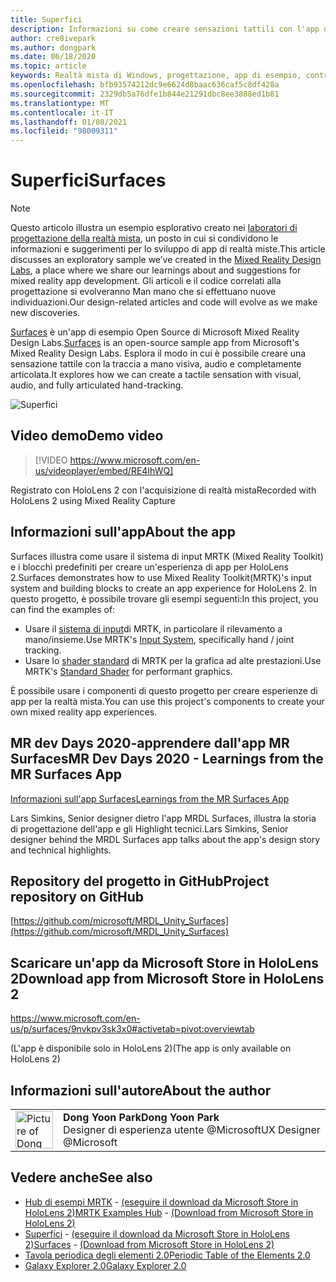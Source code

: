 ```yaml
---
title: Superfici
description: Informazioni su come creare sensazioni tattili con l'app di esempio relativa a oggetti visivi, audio e con rilevamento manuale.
author: cre8ivepark
ms.author: dongpark
ms.date: 06/18/2020
ms.topic: article
keywords: Realtà mista di Windows, progettazione, app di esempio, controlli, MRTK, Toolkit per realtà mista, Unity, app di esempio, app di esempio, open source, Microsoft Store, HoloLens, auricolare per realtà mista, auricolare di realtà mista di Windows, auricolare della realtà virtuale
ms.openlocfilehash: bfb93574212dc9e6624d8baac636caf5c8df428a
ms.sourcegitcommit: 2329db5a76dfe1b844e21291dbc8ee3888ed1b81
ms.translationtype: MT
ms.contentlocale: it-IT
ms.lasthandoff: 01/08/2021
ms.locfileid: "98009311"
---
```

# <a name="surfaces"></a><span data-ttu-id="f4fa7-104">Superfici</span><span class="sxs-lookup"><span data-stu-id="f4fa7-104">Surfaces</span></span>

>[!NOTE]
><span data-ttu-id="f4fa7-105">Questo articolo illustra un esempio esplorativo creato nei [laboratori di progettazione della realtà mista](https://github.com/Microsoft/MRDesignLabs_Unity), un posto in cui si condividono le informazioni e suggerimenti per lo sviluppo di app di realtà miste.</span><span class="sxs-lookup"><span data-stu-id="f4fa7-105">This article discusses an exploratory sample we’ve created in the [Mixed Reality Design Labs](https://github.com/Microsoft/MRDesignLabs_Unity), a place where we share our learnings about and suggestions for mixed reality app development.</span></span> <span data-ttu-id="f4fa7-106">Gli articoli e il codice correlati alla progettazione si evolveranno Man mano che si effettuano nuove individuazioni.</span><span class="sxs-lookup"><span data-stu-id="f4fa7-106">Our design-related articles and code will evolve as we make new discoveries.</span></span>

<span data-ttu-id="f4fa7-107">[Surfaces](https://github.com/microsoft/MRDL_Unity_Surfaces)  è un'app di esempio Open Source di Microsoft Mixed Reality Design Labs.</span><span class="sxs-lookup"><span data-stu-id="f4fa7-107">[Surfaces](https://github.com/microsoft/MRDL_Unity_Surfaces)  is an open-source sample app from Microsoft's Mixed Reality Design Labs.</span></span> <span data-ttu-id="f4fa7-108">Esplora il modo in cui è possibile creare una sensazione tattile con la traccia a mano visiva, audio e completamente articolata.</span><span class="sxs-lookup"><span data-stu-id="f4fa7-108">It explores how we can create a tactile sensation with visual, audio, and fully articulated hand-tracking.</span></span>

![Superfici](images/MRDL_Surfaces_1.jpg)

## <a name="demo-video"></a><span data-ttu-id="f4fa7-110">Video demo</span><span class="sxs-lookup"><span data-stu-id="f4fa7-110">Demo video</span></span> 

> [!VIDEO https://www.microsoft.com/en-us/videoplayer/embed/RE4IhWQ]

<span data-ttu-id="f4fa7-111">Registrato con HoloLens 2 con l'acquisizione di realtà mista</span><span class="sxs-lookup"><span data-stu-id="f4fa7-111">Recorded with HoloLens 2 using Mixed Reality Capture</span></span>

## <a name="about-the-app"></a><span data-ttu-id="f4fa7-112">Informazioni sull'app</span><span class="sxs-lookup"><span data-stu-id="f4fa7-112">About the app</span></span>

<span data-ttu-id="f4fa7-113">Surfaces illustra come usare il sistema di input MRTK (Mixed Reality Toolkit) e i blocchi predefiniti per creare un'esperienza di app per HoloLens 2.</span><span class="sxs-lookup"><span data-stu-id="f4fa7-113">Surfaces demonstrates how to use Mixed Reality Toolkit(MRTK)'s input system and building blocks to create an app experience for HoloLens 2.</span></span> <span data-ttu-id="f4fa7-114">In questo progetto, è possibile trovare gli esempi seguenti:</span><span class="sxs-lookup"><span data-stu-id="f4fa7-114">In this project, you can find the examples of:</span></span>
- <span data-ttu-id="f4fa7-115">Usare il [sistema di input](https://microsoft.github.io/MixedRealityToolkit-Unity/Documentation/Input/Overview.html)di MRTK, in particolare il rilevamento a mano/insieme.</span><span class="sxs-lookup"><span data-stu-id="f4fa7-115">Use MRTK's [Input System](https://microsoft.github.io/MixedRealityToolkit-Unity/Documentation/Input/Overview.html), specifically hand / joint tracking.</span></span>
- <span data-ttu-id="f4fa7-116">Usare lo [shader standard](https://microsoft.github.io/MixedRealityToolkit-Unity/Documentation/README_MRTKStandardShader.html) di MRTK per la grafica ad alte prestazioni.</span><span class="sxs-lookup"><span data-stu-id="f4fa7-116">Use MRTK's [Standard Shader](https://microsoft.github.io/MixedRealityToolkit-Unity/Documentation/README_MRTKStandardShader.html) for performant graphics.</span></span>

<span data-ttu-id="f4fa7-117">È possibile usare i componenti di questo progetto per creare esperienze di app per la realtà mista.</span><span class="sxs-lookup"><span data-stu-id="f4fa7-117">You can use this project's components to create your own mixed reality app experiences.</span></span>

## <a name="mr-dev-days-2020---learnings-from-the-mr-surfaces-app"></a><span data-ttu-id="f4fa7-118">MR dev Days 2020-apprendere dall'app MR Surfaces</span><span class="sxs-lookup"><span data-stu-id="f4fa7-118">MR Dev Days 2020 - Learnings from the MR Surfaces App</span></span>

[<span data-ttu-id="f4fa7-119">Informazioni sull'app Surfaces</span><span class="sxs-lookup"><span data-stu-id="f4fa7-119">Learnings from the MR Surfaces App</span></span>](https://channel9.msdn.com/Shows/Docs-Mixed-Reality/Learnings-from-the-MR-Surfaces-App)

<span data-ttu-id="f4fa7-120">Lars Simkins, Senior designer dietro l'app MRDL Surfaces, illustra la storia di progettazione dell'app e gli Highlight tecnici.</span><span class="sxs-lookup"><span data-stu-id="f4fa7-120">Lars Simkins, Senior designer behind the MRDL Surfaces app talks about the app's design story and technical highlights.</span></span>

## <a name="project-repository-on-github"></a><span data-ttu-id="f4fa7-121">Repository del progetto in GitHub</span><span class="sxs-lookup"><span data-stu-id="f4fa7-121">Project repository on GitHub</span></span>

[https://github.com/microsoft/MRDL_Unity_Surfaces](https://github.com/microsoft/MRDL_Unity_Surfaces)

## <a name="download-app-from-microsoft-store-in-hololens-2"></a><span data-ttu-id="f4fa7-122">Scaricare un'app da Microsoft Store in HoloLens 2</span><span class="sxs-lookup"><span data-stu-id="f4fa7-122">Download app from Microsoft Store in HoloLens 2</span></span>

https://www.microsoft.com/en-us/p/surfaces/9nvkpv3sk3x0#activetab=pivot:overviewtab

<span data-ttu-id="f4fa7-123">(L'app è disponibile solo in HoloLens 2)</span><span class="sxs-lookup"><span data-stu-id="f4fa7-123">(The app is only available on HoloLens 2)</span></span>

## <a name="about-the-author"></a><span data-ttu-id="f4fa7-124">Informazioni sull'autore</span><span class="sxs-lookup"><span data-stu-id="f4fa7-124">About the author</span></span>

<table style="border-collapse:collapse" padding-left="0px">
<tr>
<td style="border-style: none" width="60px"><img alt="Picture of Dong Yoon Park" width="60" height="60" src="images/dongyoonpark.jpg"></td>
<td style="border-style: none"><span data-ttu-id="f4fa7-125"><b>Dong Yoon Park</b></span><span class="sxs-lookup"><span data-stu-id="f4fa7-125"><b>Dong Yoon Park</b></span></span><br><span data-ttu-id="f4fa7-126">Designer di esperienza utente @Microsoft</span><span class="sxs-lookup"><span data-stu-id="f4fa7-126">UX Designer @Microsoft</span></span></td>
</tr>
</table>

## <a name="see-also"></a><span data-ttu-id="f4fa7-127">Vedere anche</span><span class="sxs-lookup"><span data-stu-id="f4fa7-127">See also</span></span>

* <span data-ttu-id="f4fa7-128">[Hub di esempi MRTK](https://microsoft.github.io/MixedRealityToolkit-Unity/Documentation/README_ExampleHub.html) - [(eseguire il download da Microsoft Store in HoloLens 2)](https://www.microsoft.com/en-us/p/mrtk-examples-hub/9mv8c39l2sj4)</span><span class="sxs-lookup"><span data-stu-id="f4fa7-128">[MRTK Examples Hub](https://microsoft.github.io/MixedRealityToolkit-Unity/Documentation/README_ExampleHub.html) - [(Download from Microsoft Store in HoloLens 2)](https://www.microsoft.com/en-us/p/mrtk-examples-hub/9mv8c39l2sj4)</span></span>
* <span data-ttu-id="f4fa7-129">[Superfici](sampleapp-surfaces.md) - [(eseguire il download da Microsoft Store in HoloLens 2)](https://www.microsoft.com/en-us/p/surfaces/9nvkpv3sk3x0)</span><span class="sxs-lookup"><span data-stu-id="f4fa7-129">[Surfaces](sampleapp-surfaces.md) - [(Download from Microsoft Store in HoloLens 2)](https://www.microsoft.com/en-us/p/surfaces/9nvkpv3sk3x0)</span></span>
* [<span data-ttu-id="f4fa7-130">Tavola periodica degli elementi 2.0</span><span class="sxs-lookup"><span data-stu-id="f4fa7-130">Periodic Table of the Elements 2.0</span></span>](https://medium.com/@dongyoonpark/bringing-the-periodic-table-of-the-elements-app-to-hololens-2-with-mrtk-v2-a6e3d8362158)
* [<span data-ttu-id="f4fa7-131">Galaxy Explorer 2.0</span><span class="sxs-lookup"><span data-stu-id="f4fa7-131">Galaxy Explorer 2.0</span></span>](galaxy-explorer-update.md)
